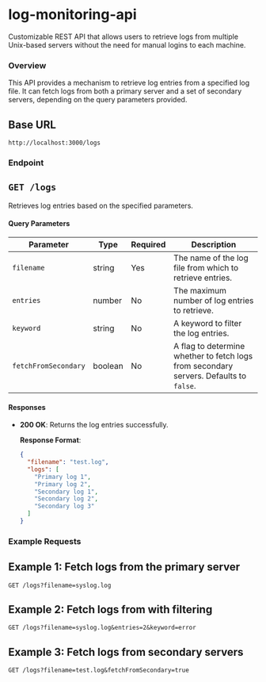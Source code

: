 # log-monitoring-api

Customizable REST API that allows users to retrieve logs from multiple Unix-based servers without the need for manual logins to each machine.

### Overview

This API provides a mechanism to retrieve log entries from a specified log file. It can fetch logs from both a primary server and a set of secondary servers, depending on the query parameters provided.

## Base URL

`http://localhost:3000/logs`

### Endpoint

## `GET /logs`

Retrieves log entries based on the specified parameters.

#### Query Parameters

| Parameter            | Type    | Required | Description                                                                            |
| -------------------- | ------- | -------- | -------------------------------------------------------------------------------------- |
| `filename`           | string  | Yes      | The name of the log file from which to retrieve entries.                               |
| `entries`            | number  | No       | The maximum number of log entries to retrieve.                                         |
| `keyword`            | string  | No       | A keyword to filter the log entries.                                                   |
| `fetchFromSecondary` | boolean | No       | A flag to determine whether to fetch logs from secondary servers. Defaults to `false`. |

#### Responses

- **200 OK**: Returns the log entries successfully.

  **Response Format**:

  ```json
  {
    "filename": "test.log",
    "logs": [
      "Primary log 1",
      "Primary log 2",
      "Secondary log 1",
      "Secondary log 2",
      "Secondary log 3"
    ]
  }
  ```

### Example Requests

## Example 1: Fetch logs from the primary server

`GET /logs?filename=syslog.log`

## Example 2: Fetch logs from with filtering

`GET /logs?filename=syslog.log&entries=2&keyword=error`

## Example 3: Fetch logs from secondary servers

`GET /logs?filename=test.log&fetchFromSecondary=true`

